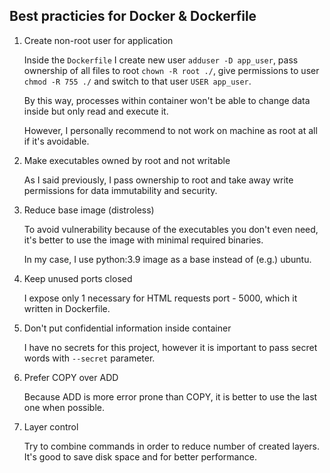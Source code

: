 ## Best practicies for Docker & Dockerfile

1. Create non-root user for application

    Inside the `Dockerfile` I create new user `adduser -D app_user`, pass ownership of all files to root `chown -R root ./`, give permissions to user `chmod -R 755 ./` and switch to that user `USER app_user`.

    By this way, processes within container won't be able to change data inside but only read and execute it.

    However, I personally recommend to not work on machine as root at all if it's avoidable.

2. Make executables owned by root and not writable

    As I said previously, I pass ownership to root and take away write permissions for data immutability and security.

3. Reduce base image (distroless)

    To avoid vulnerability because of the executables you don't even need, it's better to use the image with minimal required binaries.
    
    In my case, I use python:3.9 image as a base instead of (e.g.) ubuntu.

4. Keep unused ports closed 

    I expose only 1 necessary for HTML requests port - 5000, which it written in Dockerfile.

5. Don't put confidential information inside container

    I have no secrets for this project, however it is important to pass secret words with `--secret` parameter.

6. Prefer COPY over ADD

    Because ADD is more error prone than COPY, it is better to use the last one when possible.

7. Layer control

    Try to combine commands in order to reduce number of created layers. It's good to save disk space and for better performance.